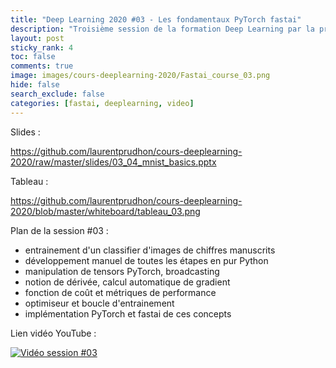 ```yaml
---
title: "Deep Learning 2020 #03 - Les fondamentaux PyTorch fastai"
description: "Troisième session de la formation Deep Learning par la pratique 2020."
layout: post
sticky_rank: 4
toc: false
comments: true
image: images/cours-deeplearning-2020/Fastai_course_03.png
hide: false
search_exclude: false
categories: [fastai, deeplearning, video]
---
```


Slides :

https://github.com/laurentprudhon/cours-deeplearning-2020/raw/master/slides/03_04_mnist_basics.pptx

Tableau :

https://github.com/laurentprudhon/cours-deeplearning-2020/blob/master/whiteboard/tableau_03.png

Plan de la session #03 :
- entrainement d'un classifier d'images de chiffres manuscrits
- développement manuel de toutes les étapes en pur Python
- manipulation de tensors PyTorch, broadcasting
- notion de dérivée, calcul automatique de gradient
- fonction de coût et métriques de performance
- optimiseur et boucle d'entrainement
- implémentation PyTorch et fastai de ces concepts

Lien vidéo YouTube :

[![Vidéo session #03](https://img.youtube.com/vi/uQ1KbbBNexU/0.jpg)](https://www.youtube.com/watch?v=uQ1KbbBNexU)
